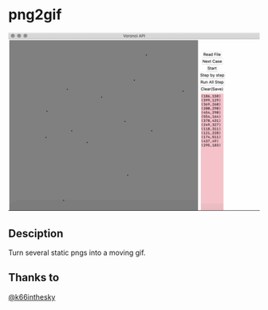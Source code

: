 # png2gif
![image](https://github.com/n0reality/png2gif/blob/main/png_to_gif.gif)


## Desciption
Turn several static pngs into a moving gif.

## Thanks to
[@k66inthesky](https://github.com/k66inthesky)

